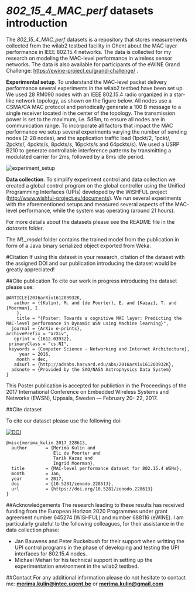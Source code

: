 # *802_15_4_MAC_perf* datasets introduction

The *802_15_4_MAC_perf* datasets is a repository that stores measurements collected from the wilab2 testbed facility in Ghent about the MAC layer performance in IEEE 802.15.4 networks. The data is collected for my research on modeling the MAC-level performance in wireless sensor networks.
The data is also available for participants of the eWINE Grand Challenge: https://ewine-project.eu/grand-challenge/ .


**Experimental setup**.
To  understand  the  MAC-level packet delivery  performance several experiments in the wilab2 testbed have been set up.
We used 28 RM090 nodes with an IEEE 802.15.4 radio organized in a star-like network topology, as shown on the figure below. All nodes use a CSMA/CA MAC protocol and periodically generate a 100 B message to a single receiver located in the center of the topology. The transmission power  is  set  to  the  maximum, i.e. 5dBm,  to  ensure all nodes are in communication range.  To incorporate all factors that impact the MAC performance we setup several experiments varying the number of sending nodes (2-28 nodes), and the application traffic load (1pckt/2, 1pckt/, 2pckts/, 4pckts/s, 8pckts/s, 16pckts/s and 64pckts/s).
We used a USRP B210 to generate controllable interference patterns by transmitting a modulated carrier for 2ms, followed by a 8ms idle period.

![experiment_setup](https://cloud.githubusercontent.com/assets/7999611/21597995/51e8ae4a-d154-11e6-8984-554d0109b8b1.png)

**Data collection**.
To simplify experiment control and data collection we created a global control program on the global controller using the Unified Programming Interfaces (UPIs) developed by the WiSHFUL project (http://www.wishful-project.eu/documents). We  run  several  experiments  with  the  aforementioned setups and measured several aspects of the MAC-level
performance, while the system was operating (around 21 hours).

For more details about the datasets please see the README file in the *datasets* folder. 

The *ML_model* folder contains the trained model from the publication in form of a Java binary serialized object exported from Weka.

#Citation
If using this dataset in your research, citation of the dataset with the assigned DOI and our publication introducing the dataset would be greatly appreciated! 

##Cite publication
To cite our work in progress introducing the dataset please use:

```
@ARTICLE{2016arXiv161203932K,
   author = {{Kulin}, M. and {de Poorter}, E. and {Kazaz}, T. and {Moerman}, I.
	},
    title = "{Poster: Towards a cognitive MAC layer: Predicting the MAC-level performance in Dynamic WSN using Machine learning}",
  journal = {ArXiv e-prints},
archivePrefix = "arXiv",
   eprint = {1612.03932},
 primaryClass = "cs.NI",
 keywords = {Computer Science - Networking and Internet Architecture},
     year = 2016,
    month = dec,
   adsurl = {http://adsabs.harvard.edu/abs/2016arXiv161203932K},
  adsnote = {Provided by the SAO/NASA Astrophysics Data System}
}
```
This Poster publication is accepted for publiction in the Proceedings of the 2017 International Conference on Embedded Wireless Systems and Networks (EWSN), Uppsala, Sweden — February  20- 22, 2017.

##Cite dataset

To cite our dataset please use the following doi: 

[![DOI](https://zenodo.org/badge/DOI/10.5281/zenodo.228613.svg)](https://doi.org/10.5281/zenodo.228613)


```
@misc{merima_kulin_2017_228613,
  author       = {Merima Kulin and
                  Eli de Poorter and
                  Tarik Kazaz and
                  Ingrid Moerman},
  title        = {MAC-level performance dataset for 802.15.4 WSNs},
  month        = Jan,
  year         = 2017,
  doi          = {10.5281/zenodo.228613},
  url          = {https://doi.org/10.5281/zenodo.228613}
}

```

##Acknowledgements
The research leading to these results has received funding from the European Horizon 2020 Programmes under grant agreement number 645274 (WiSHFUL) and number 688116 (eWINE).
I am particularly grateful to the following colleagues, for their assistance in the data collection phase:
* Jan Bauwens and Peter Ruckebush for their support when writting the UPI control programs in the phase of developing and testing the UPI interfaces for 802.15.4 nodes.
* Michael Mehari for his technical support in setting up the experimentation environment in the wilab2 testbed.

##Contact
For any additional information please do not hesitate to contact me:
**merima.kulin@intec.ugent.be** or **merima.kulin@gmail.com**
